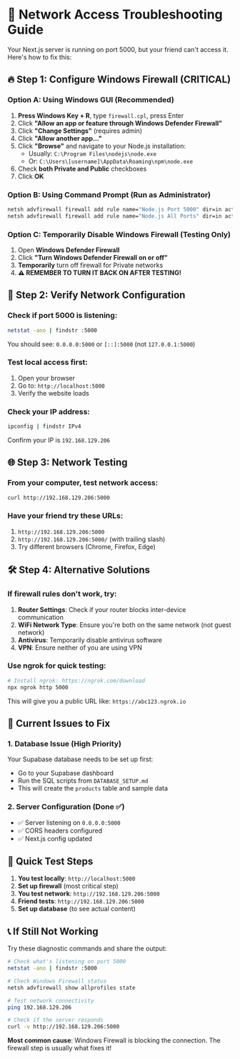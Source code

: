 # 🚨 Network Access Troubleshooting Guide

Your Next.js server is running on port 5000, but your friend can't access it. Here's how to fix this:

## 🔥 **Step 1: Configure Windows Firewall (CRITICAL)**

### Option A: Using Windows GUI (Recommended)
1. **Press Windows Key + R**, type `firewall.cpl`, press Enter
2. Click **"Allow an app or feature through Windows Defender Firewall"**
3. Click **"Change Settings"** (requires admin)
4. Click **"Allow another app..."**
5. Click **"Browse"** and navigate to your Node.js installation:
   - Usually: `C:\Program Files\nodejs\node.exe`
   - Or: `C:\Users\[username]\AppData\Roaming\npm\node.exe`
6. Check **both Private and Public** checkboxes
7. Click **OK**

### Option B: Using Command Prompt (Run as Administrator)
```cmd
netsh advfirewall firewall add rule name="Node.js Port 5000" dir=in action=allow protocol=TCP localport=5000
netsh advfirewall firewall add rule name="Node.js All Ports" dir=in action=allow program="C:\Program Files\nodejs\node.exe"
```

### Option C: Temporarily Disable Windows Firewall (Testing Only)
1. Open **Windows Defender Firewall**
2. Click **"Turn Windows Defender Firewall on or off"**
3. **Temporarily** turn off firewall for Private networks
4. **⚠️ REMEMBER TO TURN IT BACK ON AFTER TESTING!**

## 📡 **Step 2: Verify Network Configuration**

### Check if port 5000 is listening:
```bash
netstat -ano | findstr :5000
```
You should see: `0.0.0.0:5000` or `[::]:5000` (not `127.0.0.1:5000`)

### Test local access first:
1. Open your browser
2. Go to: `http://localhost:5000`
3. Verify the website loads

### Check your IP address:
```bash
ipconfig | findstr IPv4
```
Confirm your IP is `192.168.129.206`

## 🌐 **Step 3: Network Testing**

### From your computer, test network access:
```bash
curl http://192.168.129.206:5000
```

### Have your friend try these URLs:
1. `http://192.168.129.206:5000`
2. `http://192.168.129.206:5000/` (with trailing slash)
3. Try different browsers (Chrome, Firefox, Edge)

## 🛠️ **Step 4: Alternative Solutions**

### If firewall rules don't work, try:
1. **Router Settings**: Check if your router blocks inter-device communication
2. **WiFi Network Type**: Ensure you're both on the same network (not guest network)
3. **Antivirus**: Temporarily disable antivirus software
4. **VPN**: Ensure neither of you are using VPN

### Use ngrok for quick testing:
```bash
# Install ngrok: https://ngrok.com/download
npx ngrok http 5000
```
This will give you a public URL like: `https://abc123.ngrok.io`

## 🐛 **Current Issues to Fix**

### 1. Database Issue (High Priority)
Your Supabase database needs to be set up first:
- Go to your Supabase dashboard
- Run the SQL scripts from `DATABASE_SETUP.md`
- This will create the `products` table and sample data

### 2. Server Configuration (Done ✅)
- ✅ Server listening on `0.0.0.0:5000`
- ✅ CORS headers configured
- ✅ Next.js config updated

## 🎯 **Quick Test Steps**

1. **You test locally**: `http://localhost:5000`
2. **Set up firewall** (most critical step)
3. **You test network**: `http://192.168.129.206:5000`
4. **Friend tests**: `http://192.168.129.206:5000`
5. **Set up database** (to see actual content)

## 📞 **If Still Not Working**

Try these diagnostic commands and share the output:

```bash
# Check what's listening on port 5000
netstat -ano | findstr :5000

# Check Windows Firewall status
netsh advfirewall show allprofiles state

# Test network connectivity
ping 192.168.129.206

# Check if the server responds
curl -v http://192.168.129.206:5000
```

**Most common cause**: Windows Firewall is blocking the connection. The firewall step is usually what fixes it!